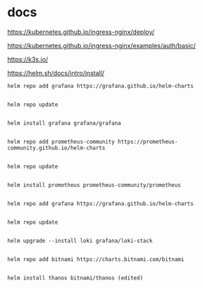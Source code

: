 # docs

  https://kubernetes.github.io/ingress-nginx/deploy/
  
  
  https://kubernetes.github.io/ingress-nginx/examples/auth/basic/
  
  
  https://k3s.io/
  
  
  https://helm.sh/docs/intro/install/
  
    
    helm repo add grafana https://grafana.github.io/helm-charts
    
    
    helm repo update
    
    
    helm install grafana grafana/grafana
    
    
    helm repo add prometheus-community https://prometheus-community.github.io/helm-charts
    
    
    helm repo update
    
    
    helm install prometheus prometheus-community/prometheus
    
    
    helm repo add grafana https://grafana.github.io/helm-charts
    
    
    helm repo update
    
    
    helm upgrade --install loki grafana/loki-stack
    
    
    helm repo add bitnami https://charts.bitnami.com/bitnami
    
    
    helm install thanos bitnami/thanos (edited) 
